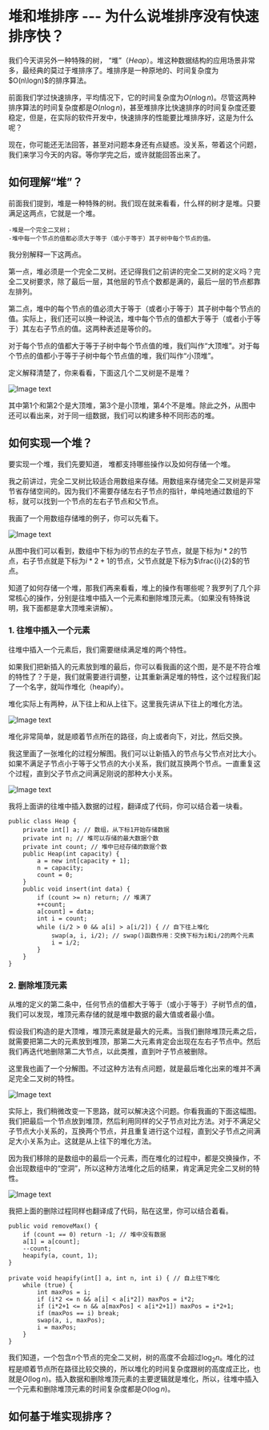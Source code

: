 # 堆和堆排序 --- 为什么说堆排序没有快速排序快？

我们今天讲另外一种特殊的树， “堆”（$Heap$）。堆这种数据结构的应用场景非常多，最经典的莫过于堆排序了。堆排序是一种原地的、时间复杂度为$O(n\logn)$的排序算法。

前面我们学过快速排序，平均情况下，它的时间复杂度为$O(n\log n)$。尽管这两种排序算法的时间复杂度都是$O(n\log n)$，甚至堆排序比快速排序的时间复杂度还要稳定，但是，在实际的软件开发中，快速排序的性能要比堆排序好，这是为什么呢？

现在，你可能还无法回答，甚至对问题本身还有点疑惑。没关系，带着这个问题，我们来学习今天的内容。等你学完之后，或许就能回答出来了。

## 如何理解“堆”？

前面我们提到，堆是一种特殊的树。我们现在就来看看，什么样的树才是堆。只要满足这两点，它就是一个堆。

    -堆是一个完全二叉树；
    -堆中每一个节点的值都必须大于等于（或小于等于）其子树中每个节点的值。

我分别解释一下这两点。

第一点，堆必须是一个完全二叉树。还记得我们之前讲的完全二叉树的定义吗？完全二叉树要求，除了最后一层，其他层的节点个数都是满的，最后一层的节点都靠左排列。

第二点，堆中的每个节点的值必须大于等于（或者小于等于）其子树中每个节点的值。实际上，我们还可以换一种说法，堆中每个节点的值都大于等于（或者小于等于）其左右子节点的值。这两种表述是等价的。

对于每个节点的值都大于等于子树中每个节点值的堆，我们叫作“大顶堆”。对于每个节点的值都小于等于子树中每个节点值的堆，我们叫作“小顶堆”。

定义解释清楚了，你来看看，下面这几个二叉树是不是堆？

![Image text](https://github.com/QiuSYang/Data-Structure/blob/master/base-data-structure/heap/images/1.png)

其中第$1$个和第$2$个是大顶堆，第$3$个是小顶堆，第$4$个不是堆。除此之外，从图中还可以看出来，对于同一组数据，我们可以构建多种不同形态的堆。

## 如何实现一个堆？

要实现一个堆，我们先要知道， 堆都支持哪些操作以及如何存储一个堆。

我之前讲过，完全二叉树比较适合用数组来存储。用数组来存储完全二叉树是非常节省存储空间的。因为我们不需要存储左右子节点的指针，单纯地通过数组的下标，就可以找到一个节点的左右子节点和父节点。

我画了一个用数组存储堆的例子，你可以先看下。

![Image text](https://github.com/QiuSYang/Data-Structure/blob/master/base-data-structure/heap/images/2.png)

从图中我们可以看到，数组中下标为$i$的节点的左子节点，就是下标为$i*2$的节点，右子节点就是下标为$i*2+1$的节点，父节点就是下标为$\frac{i}{2}$的节点。

知道了如何存储一个堆，那我们再来看看，堆上的操作有哪些呢？我罗列了几个非常核心的操作，分别是往堆中插入一个元素和删除堆顶元素。（如果没有特殊说明，我下面都是拿大顶堆来讲解）。

### 1. 往堆中插入一个元素

往堆中插入一个元素后，我们需要继续满足堆的两个特性。

如果我们把新插入的元素放到堆的最后，你可以看我画的这个图，是不是不符合堆的特性了？于是，我们就需要进行调整，让其重新满足堆的特性，这个过程我们起了一个名字，就叫作堆化（heapify）。

堆化实际上有两种，从下往上和从上往下。这里我先讲从下往上的堆化方法。

![Image text](https://github.com/QiuSYang/Data-Structure/blob/master/base-data-structure/heap/images/3.png)

堆化非常简单，就是顺着节点所在的路径，向上或者向下，对比，然后交换。

我这里画了一张堆化的过程分解图。我们可以让新插入的节点与父节点对比大小。如果不满足子节点小于等于父节点的大小关系，我们就互换两个节点。一直重复这个过程，直到父子节点之间满足刚说的那种大小关系。

![Image text](https://github.com/QiuSYang/Data-Structure/blob/master/base-data-structure/heap/images/4.png)

我将上面讲的往堆中插入数据的过程，翻译成了代码，你可以结合着一块看。

    public class Heap {
        private int[] a; // 数组，从下标1开始存储数据
        private int n; // 堆可以存储的最大数据个数
        private int count; // 堆中已经存储的数据个数
        public Heap(int capacity) {
            a = new int[capacity + 1];
            n = capacity;
            count = 0;
        }
        public void insert(int data) {
            if (count >= n) return; // 堆满了
            ++count;
            a[count] = data;
            int i = count;
            while (i/2 > 0 && a[i] > a[i/2]) { // 自下往上堆化
                swap(a, i, i/2); // swap()函数作用：交换下标为i和i/2的两个元素
                i = i/2;
            }
        }
    }

### 2. 删除堆顶元素

从堆的定义的第二条中，任何节点的值都大于等于（或小于等于）子树节点的值，我们可以发现，堆顶元素存储的就是堆中数据的最大值或者最小值。

假设我们构造的是大顶堆，堆顶元素就是最大的元素。当我们删除堆顶元素之后，就需要把第二大的元素放到堆顶，那第二大元素肯定会出现在左右子节点中。然后我们再迭代地删除第二大节点，以此类推，直到叶子节点被删除。

这里我也画了一个分解图。不过这种方法有点问题，就是最后堆化出来的堆并不满足完全二叉树的特性。

![Image text](https://github.com/QiuSYang/Data-Structure/blob/master/base-data-structure/heap/images/5.png)

实际上，我们稍微改变一下思路，就可以解决这个问题。你看我画的下面这幅图。我们把最后一个节点放到堆顶，然后利用同样的父子节点对比方法。对于不满足父子节点大小关系的，互换两个节点，并且重复进行这个过程，直到父子节点之间满足大小关系为止。这就是从上往下的堆化方法。

因为我们移除的是数组中的最后一个元素，而在堆化的过程中，都是交换操作，不会出现数组中的“空洞”，所以这种方法堆化之后的结果，肯定满足完全二叉树的特性。

![Image text](https://github.com/QiuSYang/Data-Structure/blob/master/base-data-structure/heap/images/6.png)

我把上面的删除过程同样也翻译成了代码，贴在这里，你可以结合着看。

    public void removeMax() {
        if (count == 0) return -1; // 堆中没有数据
        a[1] = a[count];
        --count;
        heapify(a, count, 1);
    }

    private void heapify(int[] a, int n, int i) { // 自上往下堆化
        while (true) {
            int maxPos = i;
            if (i*2 <= n && a[i] < a[i*2]) maxPos = i*2;
            if (i*2+1 <= n && a[maxPos] < a[i*2+1]) maxPos = i*2+1;
            if (maxPos == i) break;
            swap(a, i, maxPos);
            i = maxPos;
        }
    }

我们知道，一个包含$n$个节点的完全二叉树，树的高度不会超过$\log_{2}n$。堆化的过程是顺着节点所在路径比较交换的，所以堆化的时间复杂度跟树的高度成正比，也就是$O(\log n)$。插入数据和删除堆顶元素的主要逻辑就是堆化，所以，往堆中插入一个元素和删除堆顶元素的时间复杂度都是$O(\log n)$。

## 如何基于堆实现排序？
